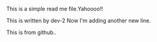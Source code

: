 This is a simple read me file.Yahoooo!!

This is written by dev-2
Now I'm adding another new line.

This is from github..
